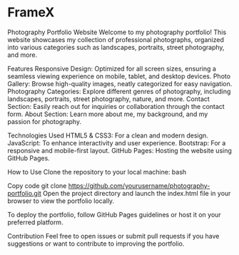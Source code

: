 # FrameX
Photography Portfolio Website
Welcome to my photography portfolio! This website showcases my collection of professional photographs, organized into various categories such as landscapes, portraits, street photography, and more.

Features
Responsive Design: Optimized for all screen sizes, ensuring a seamless viewing experience on mobile, tablet, and desktop devices.
Photo Gallery: Browse high-quality images, neatly categorized for easy navigation.
Photography Categories: Explore different genres of photography, including landscapes, portraits, street photography, nature, and more.
Contact Section: Easily reach out for inquiries or collaboration through the contact form.
About Section: Learn more about me, my background, and my passion for photography.

Technologies Used
HTML5 & CSS3: For a clean and modern design.
JavaScript: To enhance interactivity and user experience.
Bootstrap: For a responsive and mobile-first layout.
GitHub Pages: Hosting the website using GitHub Pages.

How to Use
Clone the repository to your local machine:
bash

Copy code
git clone https://github.com/yourusername/photography-portfolio.git
Open the project directory and launch the index.html file in your browser to view the portfolio locally.

To deploy the portfolio, follow GitHub Pages guidelines or host it on your preferred platform.

Contribution
Feel free to open issues or submit pull requests if you have suggestions or want to contribute to improving the portfolio.


